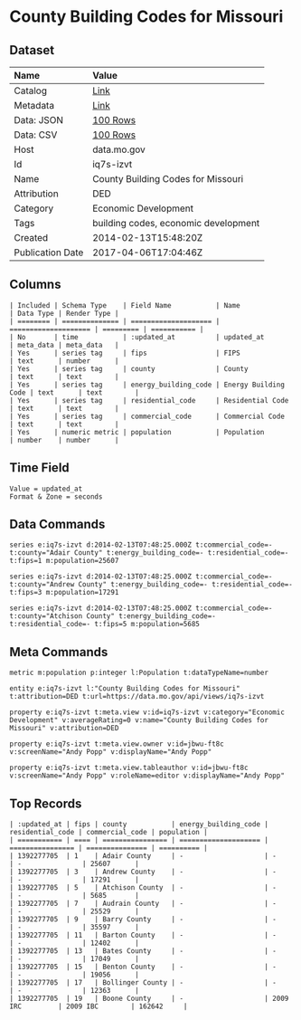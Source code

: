 # County Building Codes for Missouri

## Dataset

| Name | Value |
| :--- | :---- |
| Catalog | [Link](https://catalog.data.gov/dataset/county-building-codes-for-missouri-50936) |
| Metadata | [Link](https://data.mo.gov/api/views/iq7s-izvt) |
| Data: JSON | [100 Rows](https://data.mo.gov/api/views/iq7s-izvt/rows.json?max_rows=100) |
| Data: CSV | [100 Rows](https://data.mo.gov/api/views/iq7s-izvt/rows.csv?max_rows=100) |
| Host | data.mo.gov |
| Id | iq7s-izvt |
| Name | County Building Codes for Missouri |
| Attribution | DED |
| Category | Economic Development |
| Tags | building codes, economic development |
| Created | 2014-02-13T15:48:20Z |
| Publication Date | 2017-04-06T17:04:46Z |

## Columns

```ls
| Included | Schema Type    | Field Name           | Name                 | Data Type | Render Type |
| ======== | ============== | ==================== | ==================== | ========= | =========== |
| No       | time           | :updated_at          | updated_at           | meta_data | meta_data   |
| Yes      | series tag     | fips                 | FIPS                 | text      | number      |
| Yes      | series tag     | county               | County               | text      | text        |
| Yes      | series tag     | energy_building_code | Energy Building Code | text      | text        |
| Yes      | series tag     | residential_code     | Residential Code     | text      | text        |
| Yes      | series tag     | commercial_code      | Commercial Code      | text      | text        |
| Yes      | numeric metric | population           | Population           | number    | number      |
```

## Time Field

```ls
Value = updated_at
Format & Zone = seconds
```

## Data Commands

```ls
series e:iq7s-izvt d:2014-02-13T07:48:25.000Z t:commercial_code=- t:county="Adair County" t:energy_building_code=- t:residential_code=- t:fips=1 m:population=25607

series e:iq7s-izvt d:2014-02-13T07:48:25.000Z t:commercial_code=- t:county="Andrew County" t:energy_building_code=- t:residential_code=- t:fips=3 m:population=17291

series e:iq7s-izvt d:2014-02-13T07:48:25.000Z t:commercial_code=- t:county="Atchison County" t:energy_building_code=- t:residential_code=- t:fips=5 m:population=5685
```

## Meta Commands

```ls
metric m:population p:integer l:Population t:dataTypeName=number

entity e:iq7s-izvt l:"County Building Codes for Missouri" t:attribution=DED t:url=https://data.mo.gov/api/views/iq7s-izvt

property e:iq7s-izvt t:meta.view v:id=iq7s-izvt v:category="Economic Development" v:averageRating=0 v:name="County Building Codes for Missouri" v:attribution=DED

property e:iq7s-izvt t:meta.view.owner v:id=jbwu-ft8c v:screenName="Andy Popp" v:displayName="Andy Popp"

property e:iq7s-izvt t:meta.view.tableauthor v:id=jbwu-ft8c v:screenName="Andy Popp" v:roleName=editor v:displayName="Andy Popp"
```

## Top Records

```ls
| :updated_at | fips | county           | energy_building_code | residential_code | commercial_code | population | 
| =========== | ==== | ================ | ==================== | ================ | =============== | ========== | 
| 1392277705  | 1    | Adair County     | -                    | -                | -               | 25607      | 
| 1392277705  | 3    | Andrew County    | -                    | -                | -               | 17291      | 
| 1392277705  | 5    | Atchison County  | -                    | -                | -               | 5685       | 
| 1392277705  | 7    | Audrain County   | -                    | -                | -               | 25529      | 
| 1392277705  | 9    | Barry County     | -                    | -                | -               | 35597      | 
| 1392277705  | 11   | Barton County    | -                    | -                | -               | 12402      | 
| 1392277705  | 13   | Bates County     | -                    | -                | -               | 17049      | 
| 1392277705  | 15   | Benton County    | -                    | -                | -               | 19056      | 
| 1392277705  | 17   | Bollinger County | -                    | -                | -               | 12363      | 
| 1392277705  | 19   | Boone County     | -                    | 2009 IRC         | 2009 IBC        | 162642     | 
```